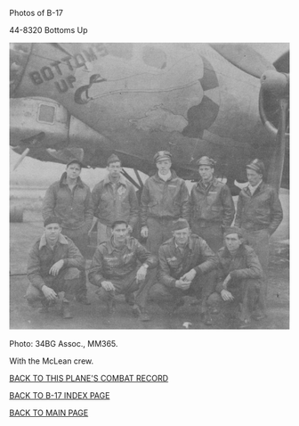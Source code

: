 
Photos of B-17






 




44-8320 Bottoms Up  
  

![](44-8320.jpg)  

Photo: 34BG Assoc., MM365.  

With the McLean crew.  
  

[BACK TO THIS PLANE'S COMBAT RECORD](../b17s/44-8320.md)  

[BACK TO B-17 INDEX PAGE](../000b17s.md)  

[BACK TO MAIN PAGE](../index.md)


